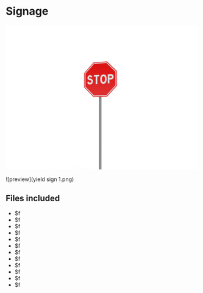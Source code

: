 ﻿# Signage

![preview](stopsign.png)

![preview](yield sign 1.png)

## Files included

- $f
- $f
- $f
- $f
- $f
- $f
- $f
- $f
- $f
- $f
- $f
- $f

